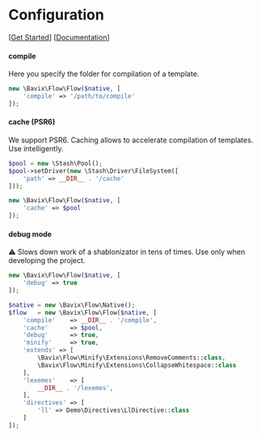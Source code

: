 Configuration
=============

[[Get Started](./get-started.md)]
[[Documentation](./readme.md)]

#### compile
Here you specify the folder for compilation of a template.

```php
new \Bavix\Flow\Flow($native, [
    'compile' => '/path/to/compile'
]);
```

#### cache (PSR6)
We support PSR6. 
Caching allows to accelerate compilation of templates. 
Use intelligently.

```php
$pool = new \Stash\Pool();
$pool->setDriver(new \Stash\Driver\FileSystem([
    'path' => __DIR__ . '/cache'
]));

new \Bavix\Flow\Flow($native, [
    'cache' => $pool
]);
```

#### debug mode
:warning: Slows down work of a shablonizator in tens of times. 
Use only when developing the project.

```php
new \Bavix\Flow\Flow($native, [
    'debug' => true
]);
```

<!--
#### minify / extends 
#### lexemes / directives
-->

```php
$native = new \Bavix\Flow\Native();
$flow   = new \Bavix\Flow\Flow($native, [
    'compile'    => __DIR__ . '/compile',
    'cache'      => $pool,
    'debug'      => true,
    'minify'     => true,
    'extends' => [
        \Bavix\Flow\Minify\Extensions\RemoveComments::class,
        \Bavix\Flow\Minify\Extensions\CollapseWhitespace::class
    ],
    'lexemes'    => [
        __DIR__ . '/lexemes',
    ],
    'directives' => [
        'll' => Demo\Directives\LlDirective::class
    ]
]);
```
